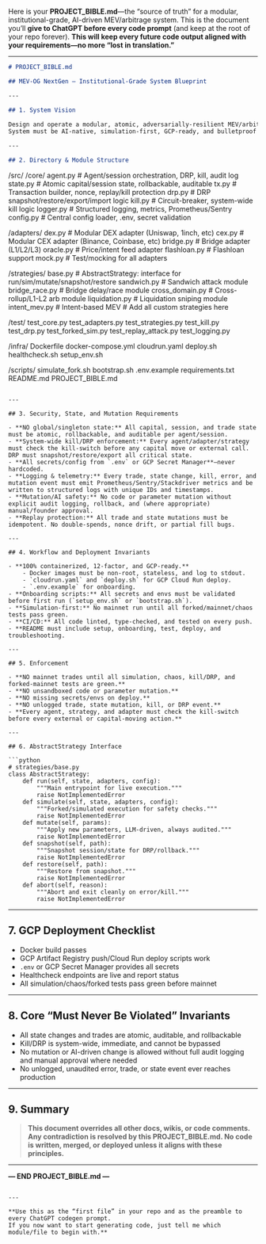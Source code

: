 Here is your **PROJECT\_BIBLE.md**—the “source of truth” for a modular, institutional-grade, AI-driven MEV/arbitrage system.
This is the document you’ll **give to ChatGPT before every code prompt** (and keep at the root of your repo forever).
**This will keep every future code output aligned with your requirements—no more “lost in translation.”**

---

```markdown
# PROJECT_BIBLE.md

## MEV-OG NextGen — Institutional-Grade System Blueprint

---

## 1. System Vision

Design and operate a modular, atomic, adversarially-resilient MEV/arbitrage engine that autonomously compounds capital ($5K→$10M+) via DEX/CEX, bridges, rollups, and auctions.  
System must be AI-native, simulation-first, GCP-ready, and bulletproof to exploits, races, and logic drift.

---

## 2. Directory & Module Structure

```

/src/
/core/
agent.py         # Agent/session orchestration, DRP, kill, audit log
state.py         # Atomic capital/session state, rollbackable, auditable
tx.py            # Transaction builder, nonce, replay/kill protection
drp.py           # DRP snapshot/restore/export/import logic
kill.py          # Circuit-breaker, system-wide kill logic
logger.py        # Structured logging, metrics, Prometheus/Sentry
config.py        # Central config loader, .env, secret validation

/adapters/
dex.py           # Modular DEX adapter (Uniswap, 1inch, etc)
cex.py           # Modular CEX adapter (Binance, Coinbase, etc)
bridge.py        # Bridge adapter (L1/L2/L3)
oracle.py        # Price/intent feed adapter
flashloan.py     # Flashloan support
mock.py          # Test/mocking for all adapters

/strategies/
base.py          # AbstractStrategy: interface for run/sim/mutate/snapshot/restore
sandwich.py      # Sandwich attack module
bridge\_race.py   # Bridge delay/race module
cross\_domain.py  # Cross-rollup/L1-L2 arb module
liquidation.py   # Liquidation sniping module
intent\_mev.py    # Intent-based MEV
\# Add all custom strategies here

/test/
test\_core.py
test\_adapters.py
test\_strategies.py
test\_kill.py
test\_drp.py
test\_forked\_sim.py
test\_replay\_attack.py
test\_logging.py

/infra/
Dockerfile
docker-compose.yml
cloudrun.yaml
deploy.sh
healthcheck.sh
setup\_env.sh

/scripts/
simulate\_fork.sh
bootstrap.sh
.env.example
requirements.txt
README.md
PROJECT\_BIBLE.md

````

---

## 3. Security, State, and Mutation Requirements

- **NO global/singleton state:** All capital, session, and trade state must be atomic, rollbackable, and auditable per agent/session.
- **System-wide kill/DRP enforcement:** Every agent/adapter/strategy must check the kill-switch before any capital move or external call. DRP must snapshot/restore/export all critical state.
- **All secrets/config from `.env` or GCP Secret Manager**—never hardcoded.
- **Logging & telemetry:** Every trade, state change, kill, error, and mutation event must emit Prometheus/Sentry/Stackdriver metrics and be written to structured logs with unique IDs and timestamps.
- **Mutation/AI safety:** No code or parameter mutation without explicit audit logging, rollback, and (where appropriate) manual/founder approval.
- **Replay protection:** All trade and state mutations must be idempotent. No double-spends, nonce drift, or partial fill bugs.

---

## 4. Workflow and Deployment Invariants

- **100% containerized, 12-factor, and GCP-ready.**
    - Docker images must be non-root, stateless, and log to stdout.
    - `cloudrun.yaml` and `deploy.sh` for GCP Cloud Run deploy.
    - `.env.example` for onboarding.
- **Onboarding scripts:** All secrets and envs must be validated before first run (`setup_env.sh` or `bootstrap.sh`).
- **Simulation-first:** No mainnet run until all forked/mainnet/chaos tests pass green.
- **CI/CD:** All code linted, type-checked, and tested on every push.  
- **README must include setup, onboarding, test, deploy, and troubleshooting.

---

## 5. Enforcement

- **NO mainnet trades until all simulation, chaos, kill/DRP, and forked-mainnet tests are green.**
- **NO unsandboxed code or parameter mutation.**
- **NO missing secrets/envs on deploy.**
- **NO unlogged trade, state mutation, kill, or DRP event.**
- **Every agent, strategy, and adapter must check the kill-switch before every external or capital-moving action.**

---

## 6. AbstractStrategy Interface

```python
# strategies/base.py
class AbstractStrategy:
    def run(self, state, adapters, config):
        """Main entrypoint for live execution."""
        raise NotImplementedError
    def simulate(self, state, adapters, config):
        """Forked/simulated execution for safety checks."""
        raise NotImplementedError
    def mutate(self, params):
        """Apply new parameters, LLM-driven, always audited."""
        raise NotImplementedError
    def snapshot(self, path):
        """Snapshot session/state for DRP/rollback."""
        raise NotImplementedError
    def restore(self, path):
        """Restore from snapshot."""
        raise NotImplementedError
    def abort(self, reason):
        """Abort and exit cleanly on error/kill."""
        raise NotImplementedError
````

---

## 7. GCP Deployment Checklist

* Docker build passes
* GCP Artifact Registry push/Cloud Run deploy scripts work
* `.env` or GCP Secret Manager provides all secrets
* Healthcheck endpoints are live and report status
* All simulation/chaos/forked tests pass green before mainnet

---

## 8. Core “Must Never Be Violated” Invariants

* All state changes and trades are atomic, auditable, and rollbackable
* Kill/DRP is system-wide, immediate, and cannot be bypassed
* No mutation or AI-driven change is allowed without full audit logging and manual approval where needed
* No unlogged, unaudited error, trade, or state event ever reaches production

---

## 9. Summary

> **This document overrides all other docs, wikis, or code comments.
> Any contradiction is resolved by this PROJECT\_BIBLE.md.
> No code is written, merged, or deployed unless it aligns with these principles.**

---

**— END PROJECT\_BIBLE.md —**

```

---

**Use this as the “first file” in your repo and as the preamble to every ChatGPT codegen prompt.  
If you now want to start generating code, just tell me which module/file to begin with.**
```
